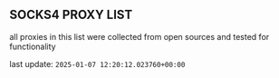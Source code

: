 ## SOCKS4 PROXY LIST

all proxies in this list were collected from open sources and tested for functionality

last update: `2025-01-07 12:20:12.023760+00:00`